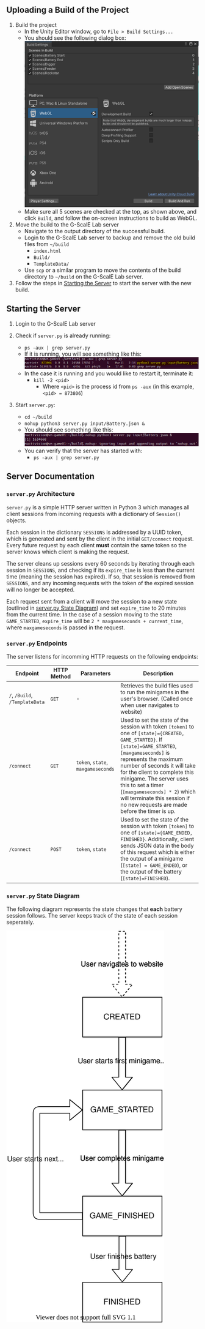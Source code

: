 ## Uploading a Build of the Project
1. Build the project
    * In the Unity Editor window, go to `File > Build Settings...`
    * You should see the following dialog box:
        ![](Repo%20Assets/unity_build.PNG)
    * Make sure all 5 scenes are checked at the top, as shown above, and click `Build`, and follow the on-screen instructions to build as WebGL.
2. Move the build to the G-ScalE Lab server
    * Navigate to the output directory of the successful build.
    * Login to the G-ScalE Lab server to backup and remove the old build files from `~/build`
        * `index.html`
        * `Build/`
        * `TemplateData/`
    * Use `scp` or a similar program to move the contents of the build directory to `~/build` on the G-ScalE Lab server.
3. Follow the steps in [Starting the Server](#starting-the-server) to start the server with the new build.

## Starting the Server
1. Login to the G-ScalE Lab server
2. Check if `server.py` is already running:
    * `ps -aux | grep server.py`
    * If it is running, you will see something like this:
        ![](Repo%20Assets/server_check_if_running.PNG)
    * In the case it is running and you would like to restart it, terminate it:
        * `kill -2 <pid>`
            * Where `<pid>` is the process id from `ps -aux` (in this example, `<pid> = 873806`)

3. Start `server.py`:    
    * `cd ~/build`
    * `nohup python3 server.py input/Battery.json &`
    * You should see something like this:
        ![](Repo%20Assets/server_start_nohup.PNG)
    * You can verify that the server has started with:
        * `ps -aux | grep server.py`

## Server Documentation

### `server.py` Architecture
`server.py` is a simple HTTP server written in Python 3 which manages all client sessions from incoming requests with a dictionary of `Session()` objects. 

Each session in the dictionary `SESSIONS` is addressed by a UUID token, which is generated and sent by the client in the initial `GET/connect` request. Every future request by each client **must** contain the same token so the server knows which client is making the request. 

The server cleans up sessions every 60 seconds by iterating through each session in `SESSIONS`, and checking if its `expire_time` is less than the current time (meaning the session has expired). If so, that session is removed from `SESSIONS`, and any incoming requests with the token of the expired session will no longer be accepted.

Each request sent from a client will move the session to a new state (outlined in [server.py State Diagram](#serverpy-state-diagram)) and set `expire_time` to 20 minutes from the current time. In the case of a session moving to the state `GAME_STARTED`, `expire_time` will be `2 * maxgameseconds + current_time`, where `maxgameseconds` is passed in the request.

### `server.py` Endpoints
The server listens for incomming HTTP requests on the following endpoints:

| Endpoint                       | HTTP Method | Parameters       | Description |
| ------------------------------ | ----------- | ---------------- | ----------- |
| `/`, `/Build`, `/TemplateData` | `GET`       | -                | Retrieves the build files used to run the minigames in the user's browser. (Called once when user navigates to website) |
| `/connect`                     | `GET`       | `token`, `state`, `maxgameseconds` | Used to set the state of the session with token `[token]` to one of `[state]={CREATED, GAME_STARTED}`. If `[state]=GAME_STARTED`, `[maxgameseconds]` is represents the maximum number of seconds it will take for the client to complete this minigame. The server uses this to set a timer (`[maxgameseconds] * 2`) which will terminate this session if no new requests are made before the timer is up. |
| `/connect`                     | `POST`      | `token`, `state` | Used to set the state of the session with token `[token]` to one of `[state]={GAME_ENDED, FINISHED}`. Additionally, client sends JSON data in the body of this request which is either the output of a minigame (`[state] = GAME_ENDED`), or the output of the battery (`[state]=FINISHED`). |

### `server.py` State Diagram
The following diagram represents the state changes that **each** battery session follows. The server keeps track of the state of each session seperately.

![](Repo%20Assets/server_state_diagram.svg)